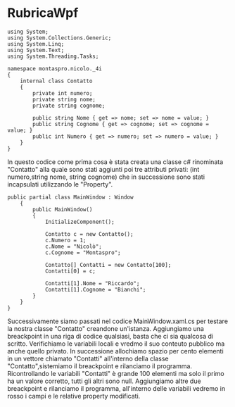 # RubricaWpf
```
using System;
using System.Collections.Generic;
using System.Linq;
using System.Text;
using System.Threading.Tasks;

namespace montaspro.nicolo._4i
{
    internal class Contatto
    {
        private int numero;
        private string nome;
        private string cognome;

        public string Nome { get => nome; set => nome = value; }
        public string Cognome { get => cognome; set => cognome = value; }
        public int Numero { get => numero; set => numero = value; }
    }
}

```
In questo codice come prima cosa è stata creata una classe c# rinominata "Contatto" alla quale sono stati aggiunti poi tre attributi privati: (int numero,string nome, string cognome) che in successione sono stati incapsulati utilizzando le "Property".
```
public partial class MainWindow : Window
    {
        public MainWindow()
        {
            InitializeComponent();

            Contatto c = new Contatto();
            c.Numero = 1;
            c.Nome = "Nicolò";
            c.Cognome = "Montaspro";

            Contatto[] Contatti = new Contatto[100];
            Contatti[0] = c;

            Contatti[1].Nome = "Riccardo";
            Contatti[1].Cognome = "Bianchi";
        }
    }
}
```

Successivamente siamo passati nel codice MainWindow.xaml.cs per testare la nostra classe "Contatto" creandone un'istanza. Aggiungiamo una breackpoint in una riga di codice qualsiasi, basta che ci sia qualcosa di scritto. Verifichiamo le variabili locali e vredmo il suo conteuto pubblico ma anche quello privato. In successione allochiamo spazio per cento elementi in un vettore chiamato "Contatti" all'interno della classe "Contatto",sistemiamo il breackpoint e rilanciamo il programma. Ricontrollando le variabili "Contatti" è grande 100 elementi ma solo il primo ha un valore corretto, tutti gli altri sono null. Aggiungiamo altre due breackpoint e rilanciamo il programma, all'interno delle variabili vedremo in rosso i campi e le relative property modificati.
